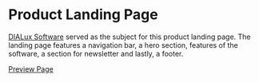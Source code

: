 # Product Landing Page

[DIALux Software](https://www.dialux.com/en-GB/) served as the subject for this product landing page. The landing page features a navigation bar, a hero section, features of the software, a section for newsletter and lastly, a footer.

[Preview Page](https://product-landing-page-psi-eight.vercel.app/)
